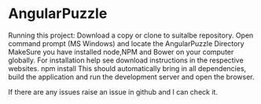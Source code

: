 # AngularPuzzle

Running this project: 
Download a copy or clone to suitalbe repository.
Open command prompt (MS Windows) and locate the AngularPuzzle Directory
MakeSure you have installed node,NPM and Bower on your computer globally. For installation help see download instructions in the respective websites.
npm install 
This should automatically bring in all dependencies, build the application and run the development server and open the browser.

If there are any issues raise an issue in github and I can check it.
